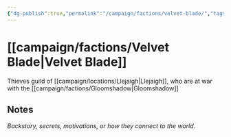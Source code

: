 ```yaml
---
{"dg-publish":true,"permalink":"/campaign/factions/velvet-blade/","tags":["faction"],"noteIcon":"","created":"2025-10-26T20:35:37.155-07:00","updated":"2025-10-27T13:24:54.045-07:00"}
---
```


# [[campaign/factions/Velvet Blade\|Velvet Blade]]
Thieves guild of [[campaign/locations/Llejaigh\|Llejaigh]], who are at war with the [[campaign/factions/Gloomshadow\|Gloomshadow]]
## Notes
*Backstory, secrets, motivations, or how they connect to the world.*